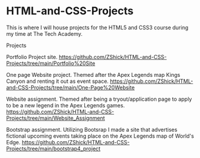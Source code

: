 # HTML-and-CSS-Projects
This is where I will house projects for the HTML5 and CSS3 course during my time at The Tech Academy.

Projects

Portfolio Project site.
https://github.com/ZShick/HTML-and-CSS-Projects/tree/main/Portfolio%20Site

One page Website project. Themed after the Apex Legends map Kings Canyon and renting it out as event space.
https://github.com/ZShick/HTML-and-CSS-Projects/tree/main/One-Page%20Website

Website assignment. Themed after being a tryout/application page to apply to be a new legend in the Apex Legends games.
https://github.com/ZShick/HTML-and-CSS-Projects/tree/main/Website_Assignment

Bootstrap assignment. Utilizing Bootsrap I made a site that advertises fictional upcoming events taking place on the Apex Legends map of World's Edge.
https://github.com/ZShick/HTML-and-CSS-Projects/tree/main/bootstrap4_project
